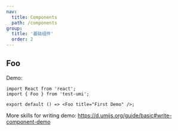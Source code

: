 ```yaml
---
nav:
  title: Components
  path: /components
group:
  title: '基础组件'
  order: 2
---
```


## Foo

Demo:

```tsx
import React from 'react';
import { Foo } from 'test-umi';

export default () => <Foo title="First Demo" />;
```

More skills for writing demo: https://d.umijs.org/guide/basic#write-component-demo
